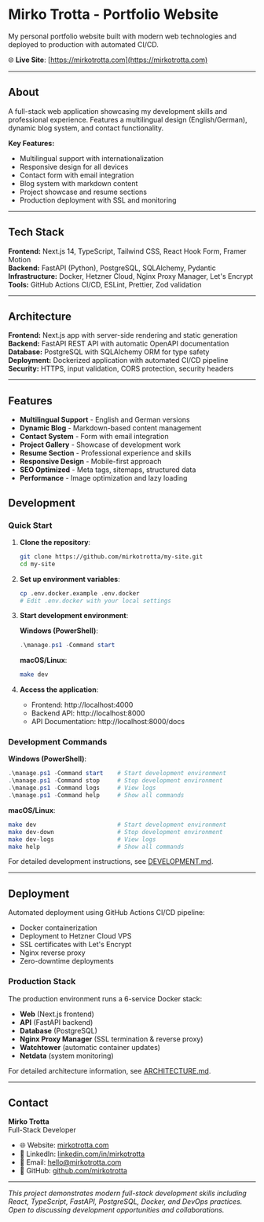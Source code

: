 # Mirko Trotta - Portfolio Website

My personal portfolio website built with modern web technologies and deployed to production with automated CI/CD.

🌐 **Live Site**: [https://mirkotrotta.com](https://mirkotrotta.com)

---

## About

A full-stack web application showcasing my development skills and professional experience. Features a multilingual design (English/German), dynamic blog system, and contact functionality.

**Key Features:**
- Multilingual support with internationalization
- Responsive design for all devices
- Contact form with email integration
- Blog system with markdown content
- Project showcase and resume sections
- Production deployment with SSL and monitoring

---

## Tech Stack

**Frontend:** Next.js 14, TypeScript, Tailwind CSS, React Hook Form, Framer Motion  
**Backend:** FastAPI (Python), PostgreSQL, SQLAlchemy, Pydantic  
**Infrastructure:** Docker, Hetzner Cloud, Nginx Proxy Manager, Let's Encrypt  
**Tools:** GitHub Actions CI/CD, ESLint, Prettier, Zod validation

---

## Architecture

**Frontend:** Next.js app with server-side rendering and static generation  
**Backend:** FastAPI REST API with automatic OpenAPI documentation  
**Database:** PostgreSQL with SQLAlchemy ORM for type safety  
**Deployment:** Dockerized application with automated CI/CD pipeline  
**Security:** HTTPS, input validation, CORS protection, security headers

---

## Features

- **Multilingual Support** - English and German versions
- **Dynamic Blog** - Markdown-based content management
- **Contact System** - Form with email integration
- **Project Gallery** - Showcase of development work
- **Resume Section** - Professional experience and skills
- **Responsive Design** - Mobile-first approach
- **SEO Optimized** - Meta tags, sitemaps, structured data
- **Performance** - Image optimization and lazy loading

## Development

### Quick Start

1. **Clone the repository**:
   ```bash
   git clone https://github.com/mirkotrotta/my-site.git
   cd my-site
   ```

2. **Set up environment variables**:
   ```bash
   cp .env.docker.example .env.docker
   # Edit .env.docker with your local settings
   ```

3. **Start development environment**:
   
   **Windows (PowerShell)**:
   ```powershell
   .\manage.ps1 -Command start
   ```
   
   **macOS/Linux**:
   ```bash
   make dev
   ```

4. **Access the application**:
   - Frontend: http://localhost:4000
   - Backend API: http://localhost:8000
   - API Documentation: http://localhost:8000/docs

### Development Commands

**Windows (PowerShell)**:
```powershell
.\manage.ps1 -Command start    # Start development environment
.\manage.ps1 -Command stop     # Stop development environment
.\manage.ps1 -Command logs     # View logs
.\manage.ps1 -Command help     # Show all commands
```

**macOS/Linux**:
```bash
make dev                       # Start development environment
make dev-down                  # Stop development environment
make dev-logs                  # View logs
make help                      # Show all commands
```

For detailed development instructions, see [DEVELOPMENT.md](./DEVELOPMENT.md).

---

## Deployment

Automated deployment using GitHub Actions CI/CD pipeline:
- Docker containerization
- Deployment to Hetzner Cloud VPS
- SSL certificates with Let's Encrypt
- Nginx reverse proxy
- Zero-downtime deployments

### Production Stack

The production environment runs a 6-service Docker stack:
- **Web** (Next.js frontend)
- **API** (FastAPI backend)
- **Database** (PostgreSQL)
- **Nginx Proxy Manager** (SSL termination & reverse proxy)
- **Watchtower** (automatic container updates)
- **Netdata** (system monitoring)

For detailed architecture information, see [ARCHITECTURE.md](./ARCHITECTURE.md).

---

## Contact

**Mirko Trotta**  
Full-Stack Developer

- 🌐 Website: [mirkotrotta.com](https://mirkotrotta.com)
- 💼 LinkedIn: [linkedin.com/in/mirkotrotta](https://linkedin.com/in/mirkotrotta)
- 📧 Email: [hello@mirkotrotta.com](mailto:hello@mirkotrotta.com)
- 📱 GitHub: [github.com/mirkotrotta](https://github.com/mirkotrotta)

---

*This project demonstrates modern full-stack development skills including React, TypeScript, FastAPI, PostgreSQL, Docker, and DevOps practices. Open to discussing development opportunities and collaborations.*
